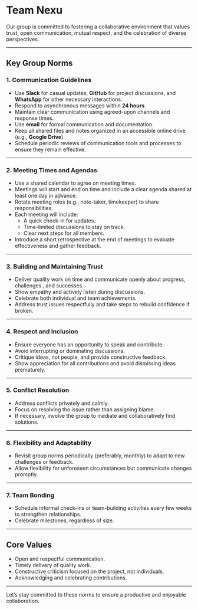 # Team Nexu

Our group is committed to fostering a collaborative environment that values trust,
open communication, mutual respect, and the celebration of diverse perspectives.

---

## Key Group Norms

### 1. Communication Guidelines

- Use **Slack** for casual updates, **GitHub** for project discussions, and
  **WhatsApp** for other necessary interactions.
- Respond to asynchronous messages within **24 hours**.
- Maintain clear communication using agreed-upon channels and response times.
- Use **email** for formal communication and documentation.
- Keep all shared files and notes organized in an accessible online
  drive (e.g., **Google Drive**).
- Schedule periodic reviews of communication tools and processes to ensure they
 remain effective.

---

### 2. Meeting Times and Agendas

- Use a shared calendar to agree on meeting times.
- Meetings will start and end on time and include a clear agenda shared
at least one day in advance.
- Rotate meeting roles (e.g., note-taker, timekeeper) to share responsibilities.
- Each meeting will include:
  - A quick check-in for updates.
  - Time-limited discussions to stay on track.
  - Clear next steps for all members.
- Introduce a short retrospective at the end of meetings to evaluate
effectiveness and gather feedback.

---

### 3. Building and Maintaining Trust

- Deliver quality work on time and communicate openly about progress, challenges
, and successes.
- Show empathy and actively listen during discussions.
- Celebrate both individual and team achievements.
- Address trust issues respectfully and take steps to rebuild confidence if broken.

---

### 4. Respect and Inclusion

- Ensure everyone has an opportunity to speak and contribute.
- Avoid interrupting or dominating discussions.
- Critique ideas, not people, and provide constructive feedback.
- Show appreciation for all contributions and avoid dismissing ideas prematurely.

---

### 5. Conflict Resolution

- Address conflicts privately and calmly.
- Focus on resolving the issue rather than assigning blame.
- If necessary, involve the group to mediate and collaboratively find solutions.

---

### 6. Flexibility and Adaptability

- Revisit group norms periodically (preferably, monthly) to adapt to new
challenges or feedback.
- Allow flexibility for unforeseen circumstances but communicate changes promptly.

---

### 7. Team Bonding

- Schedule informal check-ins or team-building activities every few weeks to
strengthen relationships.
- Celebrate milestones, regardless of size.

---

## Core Values

- Open and respectful communication.
- Timely delivery of quality work.
- Constructive criticism focused on the project, not individuals.
- Acknowledging and celebrating contributions.

---

Let’s stay committed to these norms to ensure a productive and enjoyable collaboration.
